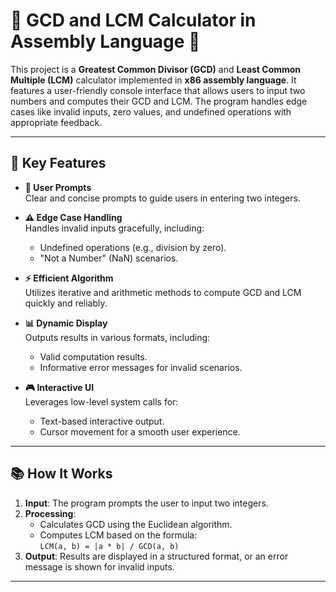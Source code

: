 # 🌟 GCD and LCM Calculator in Assembly Language 🌟

This project is a **Greatest Common Divisor (GCD)** and **Least Common Multiple (LCM)** calculator implemented in **x86 assembly language**. It features a user-friendly console interface that allows users to input two numbers and computes their GCD and LCM. The program handles edge cases like invalid inputs, zero values, and undefined operations with appropriate feedback.

---

## 🔑 Key Features

- **🔢 User Prompts**  
  Clear and concise prompts to guide users in entering two integers.

- **⚠️ Edge Case Handling**  
  Handles invalid inputs gracefully, including:  
  - Undefined operations (e.g., division by zero).  
  - "Not a Number" (NaN) scenarios.  

- **⚡ Efficient Algorithm**  
  Utilizes iterative and arithmetic methods to compute GCD and LCM quickly and reliably.

- **📊 Dynamic Display**  
  Outputs results in various formats, including:  
  - Valid computation results.  
  - Informative error messages for invalid scenarios.  

- **🎮 Interactive UI**  
  Leverages low-level system calls for:  
  - Text-based interactive output.  
  - Cursor movement for a smooth user experience.  

---

## 📚 How It Works

1. **Input**: The program prompts the user to input two integers.  
2. **Processing**:  
   - Calculates GCD using the Euclidean algorithm. 
   - Computes LCM based on the formula:  
     `LCM(a, b) = |a * b| / GCD(a, b)`  
3. **Output**: Results are displayed in a structured format, or an error message is shown for invalid inputs.

---

